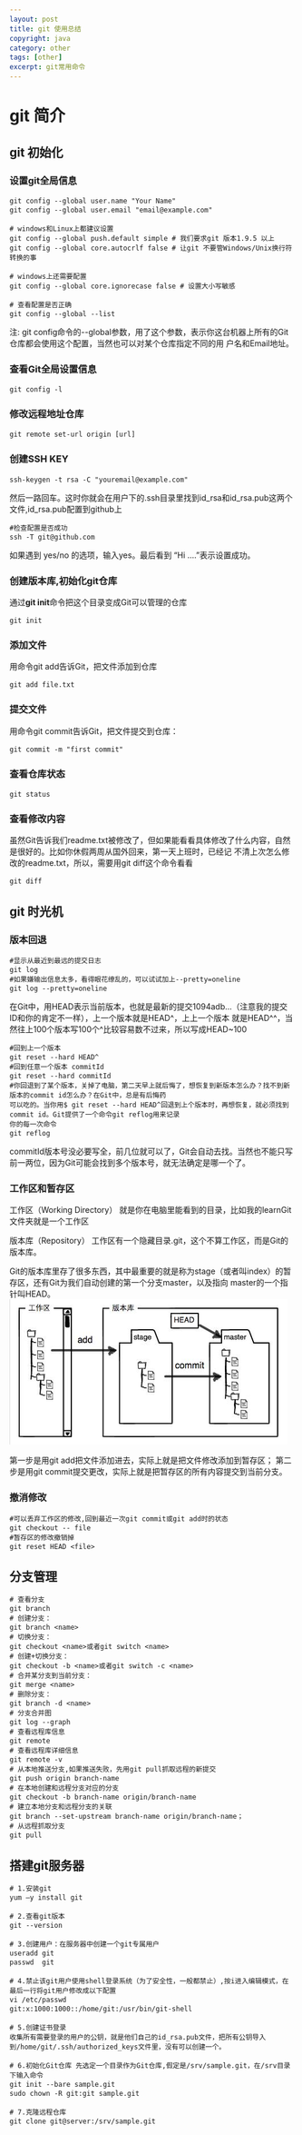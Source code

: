 ```yaml
---
layout: post
title: git 使用总结
copyright: java
category: other
tags: [other]
excerpt: git常用命令
---
```


git 简介
====

## git 初始化
### 设置git全局信息
```
git config --global user.name "Your Name"
git config --global user.email "email@example.com"

# windows和Linux上都建议设置
git config --global push.default simple # 我们要求git 版本1.9.5 以上
git config --global core.autocrlf false # 让git 不要管Windows/Unix换行符转换的事

# windows上还需要配置
git config --global core.ignorecase false # 设置大小写敏感

# 查看配置是否正确
git config --global --list
```
注: git config命令的--global参数，用了这个参数，表示你这台机器上所有的Git仓库都会使用这个配置，当然也可以对某个仓库指定不同的用
户名和Email地址。

### 查看Git全局设置信息
```
git config -l
```
### 修改远程地址仓库
```
git remote set-url origin [url]
```

### 创建SSH KEY
```
ssh-keygen -t rsa -C "youremail@example.com"
```
然后一路回车。这时你就会在用户下的.ssh目录里找到id_rsa和id_rsa.pub这两个文件,id_rsa.pub配置到github上
```
#检查配置是否成功 
ssh -T git@github.com
```
如果遇到 yes/no 的选项，输入yes。最后看到 “Hi ....”表示设置成功。

### 创建版本库,初始化git仓库
通过**git init**命令把这个目录变成Git可以管理的仓库
```
git init
```
### 添加文件
用命令git add告诉Git，把文件添加到仓库
```
git add file.txt
```
### 提交文件
用命令git commit告诉Git，把文件提交到仓库：
```
git commit -m "first commit"
```
### 查看仓库状态
```
git status
```
### 查看修改内容
虽然Git告诉我们readme.txt被修改了，但如果能看看具体修改了什么内容，自然是很好的。比如你休假两周从国外回来，第一天上班时，已经记
不清上次怎么修改的readme.txt，所以，需要用git diff这个命令看看
```
git diff
```


## git 时光机
### 版本回退
```
#显示从最近到最远的提交日志
git log
#如果嫌输出信息太多，看得眼花缭乱的，可以试试加上--pretty=oneline
git log --pretty=oneline
```
在Git中，用HEAD表示当前版本，也就是最新的提交1094adb...（注意我的提交ID和你的肯定不一样），上一个版本就是HEAD^，上上一个版本
就是HEAD^^，当然往上100个版本写100个^比较容易数不过来，所以写成HEAD~100
```
#回到上一个版本
git reset --hard HEAD^
#回到任意一个版本 commitId
git reset --hard commitId
#你回退到了某个版本，关掉了电脑，第二天早上就后悔了，想恢复到新版本怎么办？找不到新版本的commit id怎么办？在Git中，总是有后悔药
可以吃的。当你用$ git reset --hard HEAD^回退到上个版本时，再想恢复，就必须找到commit id。Git提供了一个命令git reflog用来记录
你的每一次命令
git reflog
```
commitId版本号没必要写全，前几位就可以了，Git会自动去找。当然也不能只写前一两位，因为Git可能会找到多个版本号，就无法确定是哪一个了。
### 工作区和暂存区
工作区（Working Directory）
就是你在电脑里能看到的目录，比如我的learnGit文件夹就是一个工作区

版本库（Repository）
工作区有一个隐藏目录.git，这个不算工作区，而是Git的版本库。

Git的版本库里存了很多东西，其中最重要的就是称为stage（或者叫index）的暂存区，还有Git为我们自动创建的第一个分支master，以及指向
master的一个指针叫HEAD。
![](/assets/images/2019/img/R7H$31U5{C9P~42B{S7AE$O.png)

第一步是用git add把文件添加进去，实际上就是把文件修改添加到暂存区；
第二步是用git commit提交更改，实际上就是把暂存区的所有内容提交到当前分支。

### 撤消修改
```
#可以丢弃工作区的修改,回到最近一次git commit或git add时的状态
git checkout -- file
#暂存区的修改撤销掉
git reset HEAD <file>
```

## 分支管理
```
# 查看分支
git branch
# 创建分支：
git branch <name>
# 切换分支：
git checkout <name>或者git switch <name>
# 创建+切换分支：
git checkout -b <name>或者git switch -c <name>
# 合并某分支到当前分支：
git merge <name>
# 删除分支：
git branch -d <name>
# 分支合并图
git log --graph
# 查看远程库信息
git remote
# 查看远程库详细信息
git remote -v
# 从本地推送分支,如果推送失败，先用git pull抓取远程的新提交
git push origin branch-name
# 在本地创建和远程分支对应的分支
git checkout -b branch-name origin/branch-name
# 建立本地分支和远程分支的关联
git branch --set-upstream branch-name origin/branch-name；
# 从远程抓取分支
git pull
```

## 搭建git服务器
```
# 1.安装git
yum –y install git

# 2.查看git版本
git --version

# 3.创建用户：在服务器中创建一个git专属用户
useradd git
passwd  git 

# 4.禁止该git用户使用shell登录系统（为了安全性，一般都禁止）,按i进入编辑模式，在最后一行将git用户修改成以下配置
vi /etc/passwd
git:x:1000:1000::/home/git:/usr/bin/git-shell

# 5.创建证书登录
收集所有需要登录的用户的公钥，就是他们自己的id_rsa.pub文件，把所有公钥导入到/home/git/.ssh/authorized_keys文件里，没有可以创建一个。

# 6.初始化Git仓库 先选定一个目录作为Git仓库,假定是/srv/sample.git，在/srv目录下输入命令
git init --bare sample.git 
sudo chown -R git:git sample.git

# 7.克隆远程仓库
git clone git@server:/srv/sample.git
```